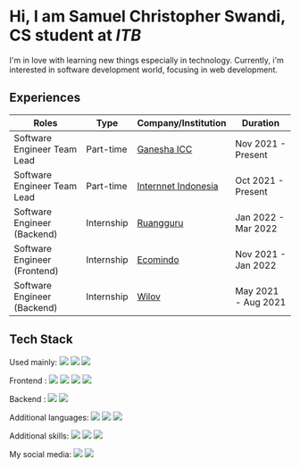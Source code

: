 # Hi, I am Samuel Christopher Swandi, CS student at *ITB*
 I'm in love with learning new things especially in technology. Currently, i'm interested in software development world, focusing in web development.
 
## Experiences
| Roles | Type | Company/Institution | Duration |
| --- | --- | --- | --- |
| Software Engineer Team Lead | Part-time | [Ganesha ICC](https://www.ganeshaicc.web.id/) | Nov 2021 - Present |
| Software Engineer Team Lead | Part-time | [Internnet Indonesia](http://www.internnetindonesia.com/) | Oct 2021 - Present |
| Software Engineer (Backend) | Internship | [Ruangguru](https://www.ruangguru.com/) | Jan 2022 - Mar 2022 |
| Software Engineer (Frontend) | Internship | [Ecomindo](https://www.ecomindo.com/) | Nov 2021 - Jan 2022 |
| Software Engineer (Backend) | Internship | [Wilov](https://wilov.co.id/) | May 2021 - Aug 2021 |
 
## Tech Stack
Used mainly:
<img src="https://img.shields.io/badge/go-%2300ADD8.svg?style=for-the-badge&logo=go&logoColor=black" />
<img src="https://img.shields.io/badge/Python-FFD43B?style=for-the-badge&logo=python&logoColor=white" /> 
<img src="https://img.shields.io/badge/JavaScript-F7DF1E?style=for-the-badge&logo=javascript&logoColor=black" />

Frontend : 
<img src="https://img.shields.io/badge/React-20232A?style=for-the-badge&logo=react&logoColor=white" />
<img src="https://img.shields.io/badge/HTML5-E34F26?style=for-the-badge&logo=html5&logoColor=white" />
<img src="https://img.shields.io/badge/CSS3-1572B6?style=for-the-badge&logo=css3&logoColor=white" />
<img src="https://img.shields.io/badge/figma-%23F24E1E.svg?style=for-the-badge&logo=figma&logoColor=white" />

Backend :
<img src="https://img.shields.io/badge/Express.js-000000?style=for-the-badge&logo=express&logoColor=white" />
<img src="https://img.shields.io/badge/Node.js-43853D?style=for-the-badge&logo=node.js&logoColor=white" />

Additional languages:
<img src="https://img.shields.io/badge/C%2B%2B-00599C?style=for-the-badge&logo=c%2B%2B&logoColor=white" />
<img src="https://img.shields.io/badge/c-%2300599C.svg?style=for-the-badge&logo=c&logoColor=white" />
<img src="https://img.shields.io/badge/java-%23ED8B00.svg?style=for-the-badge&logo=java&logoColor=white" />

Additional skills:
<img src="https://aleen42.github.io/badges/src/photoshop.svg" />
<img src="https://aleen42.github.io/badges/src/after_effects.svg" />
<img src="https://aleen42.github.io/badges/src/premiere.svg" />

My social media:
[<img src="https://img.shields.io/badge/LinkedIn-0077B5?style=for-the-badge&logo=linkedin&logoColor=white" />](https://www.linkedin.com/in/samuelswandi/)
[<img src="https://img.shields.io/badge/Instagram-E4405F?style=for-the-badge&logo=instagram&logoColor=white" />](https://www.instagram.com/samuelswandi/)
